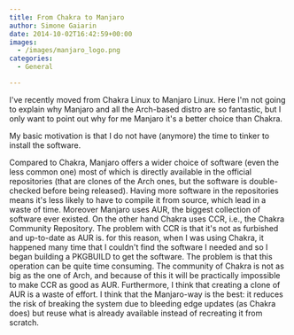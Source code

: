 ```yaml
---
title: From Chakra to Manjaro
author: Simone Gaiarin
date: 2014-10-02T16:42:59+00:00
images:
  - /images/manjaro_logo.png
categories:
  - General

---
```

I've recently moved from Chakra Linux to Manjaro Linux. Here I'm not going to explain why Manjaro and all the Arch-based distro are so fantastic, but I only want to point out why for me Manjaro it's a better choice than Chakra.<!--more-->

My basic motivation is that I do not have (anymore) the time to tinker to install the software.

Compared to Chakra, Manjaro offers a wider choice of software (even the less common one) most of which is directly available in the official repositories (that are clones of the Arch ones, but the software is double-checked before being released). Having more software in the repositories means it's less likely to have to compile it from source, which lead in a waste of time. Moreover Manjaro uses AUR, the biggest collection of software ever existed. On the other hand Chakra uses CCR, i.e., the Chakra Community Repository. The problem with CCR is that it's not as furbished and up-to-date as AUR is. for this reason, when I was using Chakra, it happened many time that I couldn't find the software I needed and so I began building a PKGBUILD to get the software. The problem is that this operation can be quite time consuming. The community of Chakra is not as big as the one of Arch, and because of this it will be practically impossible to make CCR as good as AUR. Furthermore, I think that creating a clone of AUR is a waste of effort. I think that the Manjaro-way is the best: it reduces the risk of breaking the system due to bleeding edge updates (as Chakra does) but reuse what is already available instead of recreating it from scratch.

